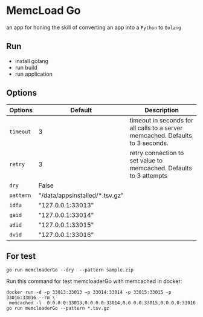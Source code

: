 MemcLoad Go
======
an app for honing the skill of converting an app into a `Python` to `Golang`

Run
---
* install golang 
* run build 
* run application

Options
------

| Options | Default | Description |
| ------- | ----- |-------------|
`timeout`|3|timeout in seconds for all calls to a server memcached. Defaults to 3 seconds.|
`retry`|3|retry connection to set value to memcached. Defaults to 3 attempts
`dry`| False| 
`pattern`| "/data/appsinstalled/*.tsv.gz"| 
`idfa`| "127.0.0.1:33013"| 
`gaid`| "127.0.0.1:33014"| 
`adid`| "127.0.0.1:33015"| 
`dvid`| "127.0.0.1:33016"| 

For test
-------------
```shell script
go run memcloaderGo --dry  --pattern sample.zip
```

Run this command for test memcloaderGo with memcached in docker: 
```shell script
docker run -d -p 33013:33013 -p 33014:33014 -p 33015:33015 -p 33016:33016 --rm \
 memcached -l  0.0.0.0:33013,0.0.0.0:33014,0.0.0.0:33015,0.0.0.0:33016
go run memcloaderGo --pattern *.tsv.gz
```

